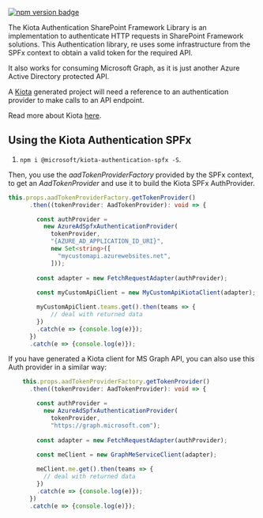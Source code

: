 [![npm version badge](https://img.shields.io/npm/v/@microsoft/kiota-authentication-spfx?color=blue)](https://www.npmjs.com/package/@microsoft/kiota-authentication-spfx)

The Kiota Authentication SharePoint Framework Library is an implementation to authenticate HTTP requests in SharePoint Framework solutions. This Authentication library, re uses some infrastructure from the SPFx context to obtain a valid token for the required API.

It also works for consuming Microsoft Graph, as it is just another Azure Active Directory protected API.

A [Kiota](https://github.com/microsoft/kiota) generated project will need a reference to an authentication provider to make calls to an API endpoint.

Read more about Kiota [here](https://microsoft.github.io/kiota).

## Using the Kiota Authentication SPFx

1. `npm i @microsoft/kiota-authentication-spfx -S`.

Then, you use the _aadTokenProviderFactory_ provided by the SPFx context, to get an _AadTokenProvider_ and use it to build the Kiota SPFx AuthProvider.

```ts
this.props.aadTokenProviderFactory.getTokenProvider()
      .then((tokenProvider: AadTokenProvider): void => {

        const authProvider =
          new AzureAdSpfxAuthenticationProvider(
            tokenProvider, 
            "{AZURE_AD_APPLICATION_ID_URI}",
            new Set<string>([
              "mycustomapi.azurewebsites.net",              
            ]));
        
        const adapter = new FetchRequestAdapter(authProvider);
        
        const myCustomApiClient = new MyCustomApiKiotaClient(adapter);

        myCustomApiClient.teams.get().then(teams => {
            // deal with returned data
        })
        .catch(e => {console.log(e)});
      })
      .catch(e => {console.log(e)});
```

If you have generated a Kiota client for MS Graph API, you can also use this Auth provider in a similar way:

```ts
    this.props.aadTokenProviderFactory.getTokenProvider()
      .then((tokenProvider: AadTokenProvider): void => {

        const authProvider =
          new AzureAdSpfxAuthenticationProvider(
            tokenProvider, 
            "https://graph.microsoft.com");
        
        const adapter = new FetchRequestAdapter(authProvider);
        
        const meClient = new GraphMeServiceClient(adapter);

        meClient.me.get().then(teams => {
          // deal with returned data
        })
        .catch(e => {console.log(e)});
      })
      .catch(e => {console.log(e)});
```